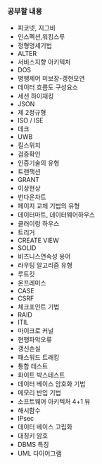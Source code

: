 ### 공부할 내용

- 피코넷, 지그비
- 인스펙션,워킹스루
- 정형명세기법
- ALTER
- 서비스지향 아키텍처
- DOS
- 병행제어 미보장-갱현모연
- 데이터 흐름도 구성요소
- 세션 하이재킹
- JSON
- 제 2정규형
- ISO / ISE 
- 데크
- UWB
- 킬스위치
- 검증확인
- 인증기술의 유형
- 트랜잭션
- GRANT
- 이상현상
- 번다운차트
- 페이지 교체 기법의 유형
- 데이터마트, 데이터웨어하우스
- 클러이렁 하우스
- 트리거
- CREATE VIEW
- SOLID
- 비즈니스연속성 용어
- 라우팅 알고리즘 유형
- 루트킷
- 온프레미스
- CASE
- CSRF
- 체크포인트 기법
- RAID
- ITIL
- 마이크로 커널
- 현행파악오류
- 갱신손실
- 패스워드 트래킹
- 통합 테스트
- 화이트 박스테스트
- 데이터 베이스 암호화 기법
- 메모리 반입 기법
- 소프트웨어 아키텍처 4+1 뷰
- 해시함수
- IPsec
- 데이터 베이스 고립화
- 대칭키 암호
- DBMS 특징
- UML 다이어그램